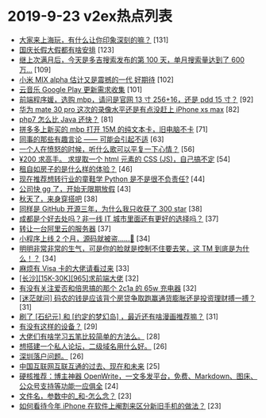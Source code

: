# 2019-9-23 v2ex热点列表

+ [大家来上海玩，有什么让你印象深刻的嘛？](https://www.v2ex.com/t/603182#reply131) [131]
+ [国庆长假大假都有啥安排](https://www.v2ex.com/t/603261#reply123) [123]
+ [继上次满月后，今天是多吉搜索发布的第 100 天，单月搜索量达到了 600 万...](https://www.v2ex.com/t/603315#reply109) [109]
+ [小米 MIX alpha 估计又是震撼的一代 好期待](https://www.v2ex.com/t/603201#reply102) [102]
+ [云音乐 Google Play 更新需求收集](https://www.v2ex.com/t/603361#reply101) [101]
+ [前端程序媛，选购 mbp，请问是官网 13 寸 256+16，还是 pdd 15 寸？](https://www.v2ex.com/t/603246#reply92) [92]
+ [华为 mate 30 pro 这次的录像水平还是有点没赶上 iPhone xs max](https://www.v2ex.com/t/603336#reply82) [82]
+ [php7 怎么比 Java 还快？](https://www.v2ex.com/t/603272#reply81) [81]
+ [拼多多上新买的 mbp 打开 15M 的纯文本卡，旧电脑不卡](https://www.v2ex.com/t/603294#reply71) [71]
+ [同事的那些有趣言论 —— 可能会引起不适](https://www.v2ex.com/t/603337#reply63) [63]
+ [一个人在愤怒的时候，听什么歌可以平复一下心情？](https://www.v2ex.com/t/603349#reply56) [56]
+ [¥200 求高手。 求提取一个 html 元素的 CSS (JS)，自己搞不定](https://www.v2ex.com/t/603187#reply54) [54]
+ [租自如房子的是什么样的体验？](https://www.v2ex.com/t/603231#reply46) [46]
+ [现在推荐想转行业的童鞋学 Python 是不是很不负责任?](https://www.v2ex.com/t/603217#reply44) [44]
+ [公司快 gg 了，开始无限期放假](https://www.v2ex.com/t/603308#reply43) [43]
+ [秋天了，来身穿搭吧](https://www.v2ex.com/t/603197#reply38) [38]
+ [同样是 GitHub 开源三年，为什么我只收获了 300 star](https://www.v2ex.com/t/603331#reply38) [38]
+ [成都是个好去处吗？非一线 IT 城市里面还有更好的选择吗？](https://www.v2ex.com/t/603395#reply37) [37]
+ [转让一台阿里云的服务器](https://www.v2ex.com/t/603371#reply37) [37]
+ [小程序上线 2 个月，源码就被盗......🙁](https://www.v2ex.com/t/603454#reply34) [34]
+ [明明非常非常的生气，可是你的脸就是控制不住要去笑，这 TM 到底是为什么！？](https://www.v2ex.com/t/603317#reply34) [34]
+ [麻烦有 Visa 卡的大佬请看过来](https://www.v2ex.com/t/603301#reply33) [33]
+ [[长沙][15K-30K][965]求前端大佬](https://www.v2ex.com/t/603209#reply32) [32]
+ [有没有关注爱否和倍思搞的那个 2c1a 的 65w 充电器](https://www.v2ex.com/t/603230#reply32) [32]
+ [[迷茫就问] 码农的钱是应该背个房贷争取跑赢通货膨胀还是投资理财搏一搏？](https://www.v2ex.com/t/603193#reply31) [31]
+ [刷了 [石纪元] 和 [约定的梦幻岛] ，最近还有啥漫画推荐嘛？](https://www.v2ex.com/t/603207#reply31) [31]
+ [有没有这样的设备？](https://www.v2ex.com/t/603206#reply29) [29]
+ [大佬们有啥学习五笔比较简单的方法么。](https://www.v2ex.com/t/603291#reply28) [28]
+ [想搭建一个私人论坛，二级域名用什么好。](https://www.v2ex.com/t/603431#reply26) [26]
+ [深圳落户问题。](https://www.v2ex.com/t/603245#reply26) [26]
+ [中国互联网互联互通的过去、现在和未来](https://www.v2ex.com/t/603311#reply25) [25]
+ [硬核推荐：博主神器 OpenWrite，一文多发平台，免费、Markdown、图床、公众号支持等功能一应俱全](https://www.v2ex.com/t/603302#reply24) [24]
+ [文件名，参数中的_和-怎么念？](https://www.v2ex.com/t/603401#reply23) [23]
+ [如何看待今年 iPhone 在软件上阉割来区分新旧手机的做法？](https://www.v2ex.com/t/603377#reply23) [23]
